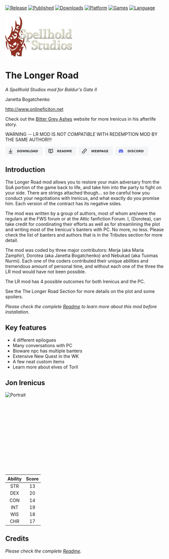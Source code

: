 [![Release](https://img.shields.io/github/v/release/Spellhold-Studios/LongerRoad?include_prereleases&color=%2392403a)](https://github.com/Spellhold-Studios/LongerRoad/releases/latest)
[![Published](https://img.shields.io/github/release-date-pre/Spellhold-Studios/LongerRoad?display_date=published_at&label=published&color=%2392403a)](https://github.com/Spellhold-Studios/LongerRoad/releases/latest)
[![Downloads](https://img.shields.io/github/downloads/Spellhold-Studios/LongerRoad/total?color=%2392403a)](https://github.com/Spellhold-Studios/LongerRoad/releases)
[![Platform](https://img.shields.io/badge/platform-Windows%20%a0%20macOS%20%a0%20Linux%20%a0%20Project%20Infinity-%2392403a)](https://github.com/Spellhold-Studios/LongerRoad/releases)
[![Games](https://img.shields.io/badge/games-BG2%20%a0%20BGT%20%a0%20BG2%3AEE%20%a0%20EET-%2392403a)](https://github.com/Spellhold-Studios/LongerRoad/releases)
[![Language](https://img.shields.io/badge/language-en%20%a0%20de%20%a0%20fr%20%a0%20zh--CN%20%a0%20zh--TW-%2392403a)](https://github.com/Spellhold-Studios/LongerRoad/releases)

<!--
Badges white space separator: %20%a0%20
Badges ":" (colon) symbol: %3A
Badges "-" (hyphen) symbol: --
Games full list: BG1 BG2 BGT BG%3AEE SoD BG2%3AEE EET IWD1 IWD2 IWD%3AEE PST PST%3AEE
IETF language tags: https://spellhold-studios.github.io/assets/docs/ietf-lang-tags.pdf
Common language tags: en cs de es fr it ja ko pl pt--BR ru zh--CN zh--TW
Why some badges update slowly: https://github.com/pujux/badge-it/issues/78
-->

<picture>
  <img alt="SHS logo" src="https://raw.githubusercontent.com/Spellhold-Studios/Spellhold-Studios.github.io/main/assets/images/shs-corner-logo.svg" width="212" height="132">
</picture>

# The Longer Road

*A Spellhold Studios mod for Baldur's Gate&nbsp;II*

Janetta Bogatchenko

http://www.onlineficiton.net

Check out the [Bitter Grey Ashes](http://www.onlinefiction.net/Ashes/BitterAshes.html) website for more Irenicus in his afterlife story.

WARNING -- LR MOD IS *NOT COMPATIBLE* WITH REDEMPTION MOD BY THE SAME AUTHOR!!!
<br>

[<img alt="Download" src="https://raw.githubusercontent.com/Spellhold-Studios/Spellhold-Studios.github.io/main/assets/buttons/download.svg" height="28">](https://github.com/Spellhold-Studios/LongerRoad/releases/latest)&nbsp;
[<img alt="Readme" src="https://raw.githubusercontent.com/Spellhold-Studios/Spellhold-Studios.github.io/main/assets/buttons/readme.svg" height="28">](https://github.com/Spellhold-Studios/LongerRoad/blob/master/LongerRoad/LongerRoad-ReadMe.md)&nbsp;
[<img alt="Webpage" src="https://raw.githubusercontent.com/Spellhold-Studios/Spellhold-Studios.github.io/main/assets/buttons/webpage.svg" height="28">](http://www.shsforums.net/forum/88-longer-road/)&nbsp;
[<img alt="Discord" src="https://raw.githubusercontent.com/Spellhold-Studios/Spellhold-Studios.github.io/main/assets/buttons/discord-blue.svg" height="28">](https://discord.gg/pE2Njbdb2a)

## Introduction

The Longer Road mod allows you to restore your main adversary from the SoA portion of the game back to life, and take him into the party to fight on your side. There are strings attached though... so be careful how you conduct your negotiations with Irenicus, and what exactly do you promise him. Each version of the contract has its negative sides.

The mod was written by a group of authors, most of whom are/were the regulars at the FWS forum or at the Attic fanfiction Forum. I, (Dorotea), can take credit for coordinating their efforts as well as for streamlining the plot and writing most of the Irenicus's banters with PC. No more, no less. Please check the list of banters and authors that is in the Tributes section for more detail.

The mod was coded by three major contributors: Merja (aka Maria Zamphir), Dorotea (aka Janetta Bogatchenko) and Nebukad (aka Tuomas Nurmi). Each one of the coders contributed their unique abilities and tremendous amount of personal time, and without each one of the three the LR mod would have not been possible.

The LR mod has 4 possible outcomes for both Irenicus and the PC.

See the The Longer Road Section for more details on the plot and some spoilers.

*Please check the complete [Readme](https://github.com/Spellhold-Studios/LongerRoad/blob/master/LongerRoad/LongerRoad-ReadMe.md) to learn more about this mod before installation.*

## Key features

- 4 different epilogues
- Many conversations with PC
- Bioware npc has multiple banters
- Extensive New Quest in the WK
- A few neat custom items
- Learn more about elves of Toril

## Jon Irenicus

<picture>
  <img align="left" alt="Portrait" src="https://raw.githubusercontent.com/Spellhold-Studios/LongerRoad/refs/heads/master/LongerRoad/bmp/ee/LRJonL.bmp" height="260">
</picture>

|  Ability  | Score |
| :-------: | :---: |
| STR       | 13    |
| DEX       | 20   |
| CON       | 14    |
| INT       | 19    |
| WIS       | 18    |
| CHR       | 17    |


## Credits

*Please check the complete [Readme](.\LongerRoad\LongerRoad-ReadMe.md).*